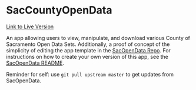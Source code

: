 # SacCountyOpenData

[Link to Live Version](https://mvanbommel.shinyapps.io/SacCountyOpenData/)

An app allowing users to view, manipulate, and download various County of Sacramento Open Data Sets. Additionally, a proof of concept of the simplicity of editing the app template in the [SacOpenData Repo](https://github.com/mvanbommel/SacOpenData). For instructions on how to create your own version of this app, see the [SacOpenData README](https://github.com/mvanbommel/SacOpenData/blob/master/README.md).

Reminder for self: use `git pull upstream master` to get updates from SacOpenData.